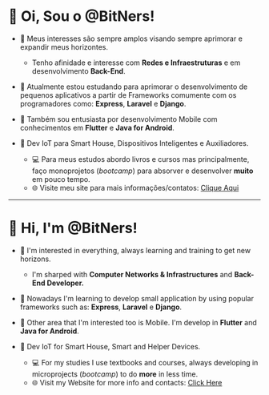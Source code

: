 # 👋 Oi, Sou o @BitNers! 

- 👀 Meus interesses são sempre amplos visando sempre aprimorar e expandir meus horizontes.
  - Tenho afinidade e interesse com **Redes e Infraestruturas** e em desenvolvimento **Back-End**.
- 🌱 Atualmente estou estudando para aprimorar o desenvolvimento de pequenos aplicativos a partir de Frameworks comumente com os programadores como: **Express**, **Laravel** e **Django**.
- 📱 Também sou entusiasta por desenvolvimento Mobile com conhecimentos em **Flutter** e **Java for Android**.
- 🤖 Dev IoT para Smart House, Dispositivos Inteligentes e Auxiliadores.

  - 💻 Para meus estudos abordo livros e cursos mas principalmente, faço monoprojetos (<i>bootcamp</i>) para absorver e desenvolver **muito** em pouco tempo.
  - 🌐 Visite meu site para mais informações/contatos: [Clique Aqui](https://bitners.github.io/portfolio/)
-----


# 👋 Hi, I'm @BitNers! 

- 👀 I'm interested in everything, always learning and training to get new horizons.
  - I'm sharped with  **Computer Networks & Infrastructures** and **Back-End Developer.**
- 🌱 Nowadays I'm learning to develop small application by using popular frameworks such as: **Express**, **Laravel** e **Django**.
- 📱 Other area that I'm interested too is Mobile. I'm develop in **Flutter** and **Java for Android**.
- 🤖 Dev IoT for Smart House, Smart and Helper Devices.


  - 💻 For my studies I use textbooks and courses, always developing in microprojects (<i>bootcamp</i>) to do **more** in less time.
  - 🌐 Visit my Website for more info and contacts: [Click Here](https://bitners.github.io/portfolio/global)

<!---
BitNers/BitNers is a ✨ special ✨ repository because its `README.md` (this file) appears on your GitHub profile.
You can click the Preview link to take a look at your changes.
--->

